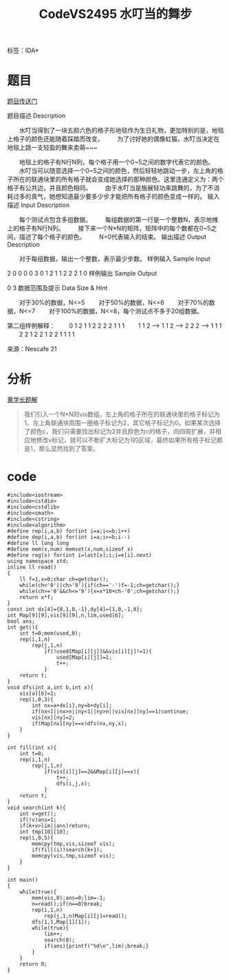 ﻿---
title: CodeVS2495 水叮当的舞步
tags: 
 - 基础算法-IDA*
grammar_cjkRuby: true
catalog: true
layout:  post
header-img: "img/header/P13.jpg"
preview-img: "/img/preview/P13.jpg"
---
标签：IDA*

# 题目

[题目传送门](http://codevs.cn/problem/2495/)


题目描述 Description

　　水叮当得到了一块五颜六色的格子形地毯作为生日礼物，更加特别的是，地毯上格子的颜色还能随着踩踏而改变。
　　为了讨好她的偶像虹猫，水叮当决定在地毯上跳一支轻盈的舞来卖萌~~~

　　地毯上的格子有N行N列，每个格子用一个0~5之间的数字代表它的颜色。
　　水叮当可以随意选择一个0~5之间的颜色，然后轻轻地跳动一步，左上角的格子所在的联通块里的所有格子就会变成她选择的那种颜色。这里连通定义为：两个格子有公共边，并且颜色相同。
　　由于水叮当是施展轻功来跳舞的，为了不消耗过多的真气，她想知道最少要多少步才能把所有格子的颜色变成一样的。
输入描述 Input Description

　　每个测试点包含多组数据。
　　每组数据的第一行是一个整数N，表示地摊上的格子有N行N列。
　　接下来一个N*N的矩阵，矩阵中的每个数都在0~5之间，描述了每个格子的颜色。
　　N=0代表输入的结束。
输出描述 Output Description

　　对于每组数据，输出一个整数，表示最少步数。
样例输入 Sample Input

2
0 0
0 0
3
0 1 2
1 1 2
2 2 1
0
样例输出 Sample Output

0
3
数据范围及提示 Data Size & Hint

　　对于30%的数据，N<=5
　　对于50%的数据，N<=6
　　对于70%的数据，N<=7
　　对于100%的数据，N<=8，每个测试点不多于20组数据。

第二组样例解释：
　　0 1 2       1 1 2       2 2 2      1 1 1
　　1 1 2 --> 1 1 2 --> 2 2 2 --> 1 1 1
　　2 2 1       2 2 1       2 2 1      1 1 1


来源：Nescafe 21



# 分析

[黄学长题解](http://hzwer.com/1507.html)

> 我们引入一个N*N的vis数组。左上角的格子所在的联通块里的格子标记为1。左上角联通块周围一圈格子标记为2，其它格子标记为0。如果某次选择了颜色c，我们只需要找出标记为2并且颜色为c的格子，向四周扩展，并相应地修改v标记，就可以不断扩大标记为1的区域，最终如果所有格子标记都是1，那么显然找到了答案。

# code

```
#include<iostream>
#include<cstdio>
#include<cstdlib>
#include<cmath>
#include<cstring>
#include<algorithm>
#define rep(i,a,b) for(int i=a;i<=b;i++)
#define dep(i,a,b) for(int i=a;i>=b;i--)
#define ll long long
#define mem(x,num) memset(x,num,sizeof x)
#define reg(x) for(int i=last[x];i;i=e[i].next)
using namespace std;
inline ll read()
{
	ll f=1,x=0;char ch=getchar();
	while(ch<'0'||ch>'9'){if(ch=='-')f=-1;ch=getchar();}
	while(ch>='0'&&ch<='9'){x=x*10+ch-'0';ch=getchar();}
	return x*f;
}
const int dx[4]={0,1,0,-1},dy[4]={1,0,-1,0};
int Map[9][9],vis[9][9],n,lim,used[6];
bool ans;
int get(){
	int t=0;mem(used,0);
	rep(i,1,n)
		rep(j,1,n)
			if(!used[Map[i][j]]&&vis[i][j]!=1){
				used[Map[i][j]]=1;
				t++;
			}
	return t;
}
void dfs(int a,int b,int x){
	vis[a][b]=1;
	rep(i,0,3){
		int nx=a+dx[i],ny=b+dy[i];
		if(nx<1||nx>n||ny<1||ny>n||vis[nx][ny]==1)continue;
		vis[nx][ny]=2;
		if(Map[nx][ny]==x)dfs(nx,ny,x);
	}
}

int fill(int x){
	int t=0;
	rep(i,1,n)
		rep(j,1,n)
			if(vis[i][j]==2&&Map[i][j]==x){
				t++;
				dfs(i,j,x);
			}
	return t;
}
void search(int k){
	int v=get();
	if(!v)ans=1;
	if(k+v>lim||ans)return;
	int tmp[10][10];
	rep(i,0,5){
		memcpy(tmp,vis,sizeof vis);
		if(fill(i))search(k+1);
		memcpy(vis,tmp,sizeof vis);
	}
}

int main()
{
	while(true){
		mem(vis,0);ans=0;lim=-1;
		n=read();if(n==0)break;
		rep(i,1,n)
			rep(j,1,n)Map[i][j]=read();
		dfs(1,1,Map[1][1]);
		while(true){
			lim++;
			search(0);
			if(ans){printf("%d\n",lim);break;}
		}
	}
	return 0;
}

```

